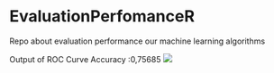# EvaluationPerfomanceR
Repo about evaluation performance our machine learning algorithms




Output of ROC Curve
Accuracy :0,75685
<img src="http://i.hizliresim.com/pX35Nr.png">